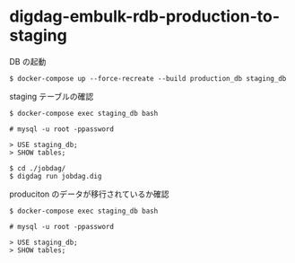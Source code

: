 # digdag-embulk-rdb-production-to-staging

DB の起動

```
$ docker-compose up --force-recreate --build production_db staging_db
```

staging テーブルの確認

```
$ docker-compose exec staging_db bash

# mysql -u root -ppassword

> USE staging_db;
> SHOW tables;
```

```
$ cd ./jobdag/
$ digdag run jobdag.dig
```

produciton のデータが移行されているか確認

```
$ docker-compose exec staging_db bash

# mysql -u root -ppassword

> USE staging_db;
> SHOW tables;
```
